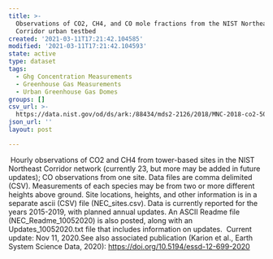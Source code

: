 ```yaml
---
title: >-
  Observations of CO2, CH4, and CO mole fractions from the NIST Northeast
  Corridor urban testbed
created: '2021-03-11T17:21:42.104585'
modified: '2021-03-11T17:21:42.104593'
state: active
type: dataset
tags:
  - Ghg Concentration Measurements
  - Greenhouse Gas Measurements
  - Urban Greenhouse Gas Domes
groups: []
csv_url: >-
  https://data.nist.gov/od/ds/ark:/88434/mds2-2126/2018/MNC-2018-co2-50m-1-hour-20190923.csv
json_url: ''
layout: post

---
```

 Hourly observations of CO2 and CH4 from tower-based sites in the NIST Northeast Corridor network (currently 23, but more may be added in future updates); CO observations from one site. Data files are comma delimited (CSV). Measurements of each species may be from two or more different heights above ground. Site locations, heights, and other information is in a separate ascii (CSV) file (NEC_sites.csv). Data is currently reported for the years 2015-2019, with planned annual updates. An ASCII Readme file (NEC_Readme_10052020) is also posted, along with an Updates_10052020.txt file that includes information on updates.  Current update: Nov 11, 2020.See also associated publication (Karion et al., Earth System Science Data, 2020): https://doi.org/10.5194/essd-12-699-2020
